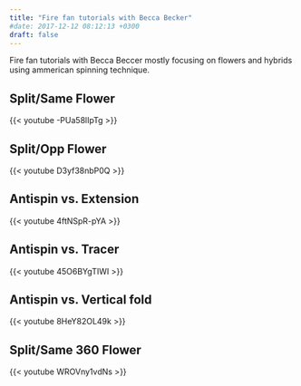 ```yaml
---
title: "Fire fan tutorials with Becca Becker"
#date: 2017-12-12 08:12:13 +0300
draft: false
---
```

Fire fan tutorials with Becca Beccer mostly focusing on flowers and hybrids using ammerican spinning technique.

## Split/Same Flower
{{< youtube  -PUa58lIpTg >}}

## Split/Opp Flower
{{< youtube  D3yf38nbP0Q >}}

## Antispin vs. Extension
{{< youtube  4ftNSpR-pYA >}}

## Antispin vs. Tracer
{{< youtube  45O6BYgTIWI >}}

## Antispin vs. Vertical fold
{{< youtube  8HeY82OL49k >}}

## Split/Same 360 Flower
{{< youtube  WROVny1vdNs >}}

